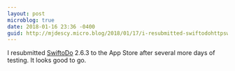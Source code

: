 ```yaml
---
layout: post
microblog: true
date: 2018-01-16 23:36 -0400
guid: http://mjdescy.micro.blog/2018/01/17/i-resubmitted-swiftodohttpswiftodoappcom.html
---
```

I resubmitted [SwiftoDo](http://swiftodoapp.com) 2.6.3 to the App Store after several more days of testing. It looks good to go.
